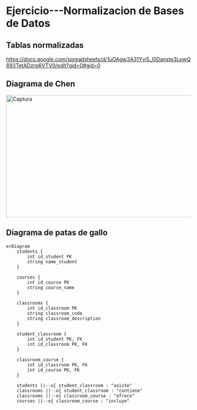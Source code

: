 # Ejercicio---Normalizacion de Bases de Datos

## Tablas normalizadas

https://docs.google.com/spreadsheets/d/1uOAgw3A31Yyi5_l0Danste3LpwQ693TetADzrp6VTV0/edit?gid=0#gid=0

## Diagrama de Chen

<img width="556" height="332" alt="Captura" src="https://github.com/user-attachments/assets/4b675e2b-8109-421e-9d1f-6e1735befa65" />

## Diagrama de patas de gallo

```mermaid
erDiagram
    students {
        int id_student PK
        string name_student
    }

    courses {
        int id_course PK
        string course_name
    }

    classrooms {
        int id_classroom PK
        string classroom_code
        string classroom_description
    }

    student_classroom {
        int id_student PK, FK
        int id_classroom PK, FK
    }

    classroom_course {
        int id_classroom PK, FK
        int id_course PK, FK
    }

    students ||--o{ student_classroom : "asiste"
    classrooms ||--o{ student_classroom : "contiene"
    classrooms ||--o{ classroom_course : "ofrece"
    courses ||--o{ classroom_course : "incluye"

```
